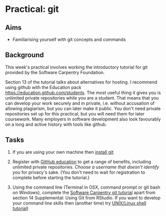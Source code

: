 # Practical: git

## Aims

* Familiarising yourself with git concepts and commands

## Background

This week's practical involves working the introductory tutorial for git provided by the Software Carpentry Foundation.

Section 13 of the tutorial talks about alternatives for hosting. I
recommend using github with the Education pack
https://education.github.com/students. The most useful thing it gives
you is unlimited private repositories while you are a student. That
means that you can develop your work securely and in private,
i.e. without accusation of allowing plagiarism, but you can later make
it public.  You don't need private repositories set up for this
practical, but you will need them for later coursework. Many employers
in software development also look favourably on a long and active
history with tools like github. 



## Tasks

1. If you are using your own machine then [install git](https://github.com/git-guides/install-git)

2. Register with [GitHub
   education](https://education.github.com/students) to get a range of
   benefits, including unlimited private repositories. _Choose a
   username that doesn't identify you_ for privacy's sake. (You don't
   need to wait for registration to complete before starting the tutorial.)

3. Using the command line (Terminal in OSX, command prompt or git bash on Windows), 
 complete the [Software Carpentry git tutorial](http://swcarpentry.github.io/git-novice/) apart from section 14 Supplemental: Using Git from RStudio. If you want to develop your command line skills then (another time) try [UNIX/Linux shell
   tutorial](https://github.com/stevenaeola/proglabs_js/tree/master/shell))
